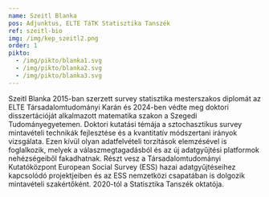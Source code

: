 ```yaml
---
name: Szeitl Blanka
pos: Adjunktus, ELTE TáTK Statisztika Tanszék
ref: szeitl-bio
img: /img/kep_szeitl2.png
order: 1
pikto:
  - /img/pikto/blanka1.svg
  - /img/pikto/blanka2.svg
  - /img/pikto/blanka3.svg
---
```

Szeitl Blanka 2015-ban szerzett survey statisztika mesterszakos diplomát az ELTE Társadalomtudományi Karán és 2024-ben védte meg doktori disszertációját alkalmazott matematika szakon a Szegedi Tudományegyetemen. Doktori kutatási témája a sztochasztikus survey mintavételi technikák fejlesztése és a kvantitatív módszertani irányok vizsgálata. Ezen kívül olyan adatfelvételi torzítások elemzésével is foglalkozik, melyek a válaszmegtagadásból és az új adatgyűjtési platformok nehézségeiből fakadhatnak. Részt vesz a Társadalomtudományi Kutatóközpont European Social Survey (ESS) hazai adatgyűjtéseihez kapcsolódó projektjeiben és az ESS nemzetközi csapatában is dolgozik mintavételi szakértőként. 2020-tól a Statisztika Tanszék oktatója.
